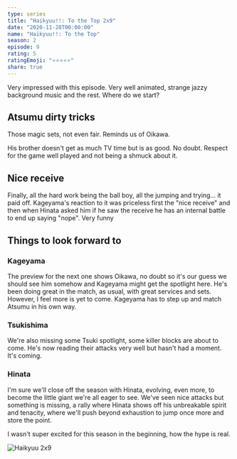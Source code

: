 ```yaml
---
type: series
title: "Haikyuu!!: To the Top 2x9"
date: "2020-11-28T00:00:00"
name: "Haikyuu!!: To the Top"
season: 2
episode: 9
rating: 5
ratingEmoji: "⭐️⭐️⭐️⭐️⭐️"
share: true
---
```


Very impressed with this episode. Very well animated, strange jazzy background music and the rest. Where do we start?

## Atsumu dirty tricks

Those magic sets, not even fair. Reminds us of Oikawa.

His brother doesn't get as much TV time but is as good. No doubt. Respect for the game well played and not being a shmuck about it.

## Nice receive

Finally, all the hard work being the ball boy, all the jumping and trying... it paid off. Kageyama's reaction to it was priceless first the "nice receive" and then when Hinata asked him if he saw the receive he has an internal battle to end up saying "nope". Very funny

## Things to look forward to

### Kageyama

The preview for the next one shows Oikawa, no doubt so it's our guess we should see him somehow and Kageyama might get the spotlight here. He's been doing great in the match, as usual, with great services and sets. However, I feel more is yet to come. Kageyama has to step up and match Atsumu in his own way.

### Tsukishima

We're also missing some Tsuki spotlight, some killer blocks are about to come. He's now reading their attacks very well but hasn't had a moment. It's coming.

### Hinata

I'm sure we'll close off the season with Hinata, evolving, even more, to become the little giant we're all eager to see. We've seen nice attacks but something is missing, a rally where Hinata shows off his unbreakable spirit and tenacity, where we'll push beyond exhaustion to jump once more and store the point.

I wasn't super excited for this season in the beginning, how the hype is real.

![Haikyuu 2x9](https://cldup.com/a9tCdpVaPJ.png)

